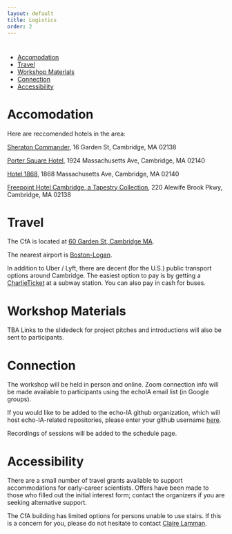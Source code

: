 ```yaml
---
layout: default
title: Logistics
order: 2
---
```

#
- [Accomodation](#accomodation)
- [Travel](#travel)
- [Workshop Materials](#workshop-materials)
- [Connection](#connection)
- [Accessibility](#accessibility)

# Accomodation

Here are reccomended hotels in the area:

[Sheraton Commander](https://www.marriott.com/en-us/hotels/boscs-sheraton-commander-hotel/overview/?scid=f2ae0541-1279-4f24-b197-a979c79310b0), 16 Garden St, Cambridge, MA 02138

[Porter Square Hotel](https://www.theportersquarehotel.com/), 1924 Massachusetts Ave, Cambridge, MA 02140

[Hotel 1868](https://www.hotel1868.com/), 1868 Massachusetts Ave, Cambridge, MA 02140

[Freepoint Hotel Cambridge, a Tapestry Collection](https://www.freepointhotel.com/?utm_source=google&utm_medium=organic&utm_campaign=gbp_listing), 220 Alewife Brook Pkwy, Cambridge, MA 02138

# Travel
The CfA is located at [60 Garden St, Cambridge MA](https://www.google.com/maps/place/Center+For+Astrophysics/@42.3814647,-71.1307413,17z/data=!3m1!4b1!4m6!3m5!1s0x89e3776cf27d427f:0x67a664a0e701c740!8m2!3d42.3814608!4d-71.1281664!16s%2Fg%2F11ys_jfnz?entry=ttu).

The nearest airport is [Boston-Logan](https://www.google.com/maps/place/Boston+Logan+International+Airport/@42.3655791,-71.0123394,17z/data=!3m1!4b1!4m6!3m5!1s0x89e37014d5da4937:0xc9394c31f2d5144!8m2!3d42.3655752!4d-71.0097645!16zL20vMDFmMDd4?entry=ttu). 

In addition to Uber / Lyft, there are decent (for the U.S.) public transport options around Cambridge. The easiest option to pay is by getting a [CharlieTicket](https://www.mbta.com/fares/subway-fares) at a subway station. You can also pay in cash for buses.

# Workshop Materials
TBA
Links to the slidedeck for project pitches and introductions will also be sent to participants.

# Connection

The workshop will be held in person and online. Zoom connection info will be made available to participants using the echoIA email list (in Google groups).

If you would like to be added to the echo-IA github organization, which will host echo-IA-related repositories, please enter your github username [here](https://forms.gle/i44GjtfSNJ7YUWjK6).

Recordings of sessions will be added to the schedule page.

# Accessibility 
There are a small number of travel grants available to support accommodations for early-career scientists. Offers have been made to those who filled out the initial interest form; contact the organizers if you are seeking alternative support. 

The CfA building has limited options for persons unable to use stairs. If this is a concern for you, please do not hesitate to contact [Claire Lamman](mailto:claire.lamman@cfa.harvard.edu).